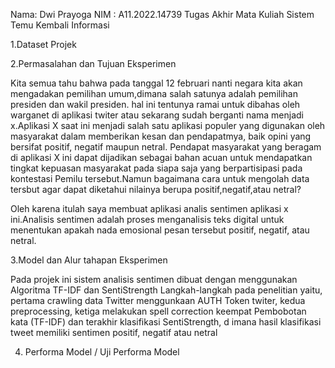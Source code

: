 Nama: Dwi Prayoga
NIM : A11.2022.14739
Tugas Akhir Mata Kuliah Sistem Temu Kembali Informasi

1.Dataset Projek

2.Permasalahan dan Tujuan Eksperimen

Kita semua tahu bahwa pada tanggal 12 februari nanti negara kita akan mengadakan pemilihan umum,dimana salah satunya adalah pemilihan presiden dan wakil presiden.
hal ini tentunya ramai untuk dibahas oleh warganet di aplikasi twiter atau sekarang sudah berganti nama menjadi x.Aplikasi X saat ini menjadi salah satu aplikasi 
populer yang digunakan oleh masyarakat dalam memberikan kesan dan pendapatmya, baik opini yang bersifat positif, negatif maupun netral. 
Pendapat masyarakat yang beragam di aplikasi X ini dapat dijadikan sebagai bahan acuan untuk mendapatkan tingkat kepuasan masyarakat pada siapa saja yang berpartisipasi
pada kontestasi Pemilu tersebut.Namun bagaimana cara untuk mengolah data tersbut agar dapat diketahui nilainya berupa positif,negatif,atau netral?

Oleh karena itulah saya membuat aplikasi analis sentimen aplikasi x ini.Analisis sentimen adalah proses menganalisis teks digital untuk menentukan apakah nada emosional
pesan tersebut positif, negatif, atau netral.

3.Model dan Alur tahapan Eksperimen

Pada projek ini sistem analisis sentimen dibuat dengan menggunakan Algoritma TF-IDF dan SentiStrength Langkah-langkah pada penelitian yaitu, pertama crawling data
Twitter menggunkaan AUTH Token twiter, kedua preprocessing, ketiga melakukan spell correction keempat Pembobotan kata (TF-IDF) dan terakhir klasifikasi SentiStrength, d
imana hasil klasifikasi tweet memiliki sentimen positif, negatif atau netral

4. Performa Model / Uji Performa Model
   
